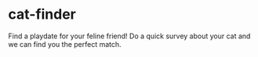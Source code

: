 # cat-finder
Find a playdate for your feline friend! Do a quick survey about your cat and we can find you the perfect match. 
